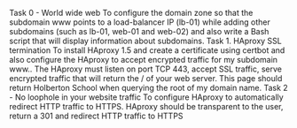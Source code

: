 Task 0 - World wide web
To configure the domain zone so that the subdomain www points to a load-balancer IP (lb-01) while adding other subdomains (such as  lb-01, web-01 and web-02) and also write a Bash script that will display information about subdomains.
Task 1. HAproxy SSL termination
To install HAproxy 1.5 and create a certificate using certbot and also configure the HAproxy to accept encrypted traffic for my subdomain www..
The HAproxy must listen on port TCP 443, accept SSL traffic, serve encrypted traffic that will return the / of your web server.  This page should return Holberton School when querying the root of my domain name.
Task 2 - No loophole in your website traffic
To configure HAproxy to automatically redirect HTTP traffic to HTTPS. HAproxy should be transparent to the user, return a 301 and redirect HTTP traffic to HTTPS
